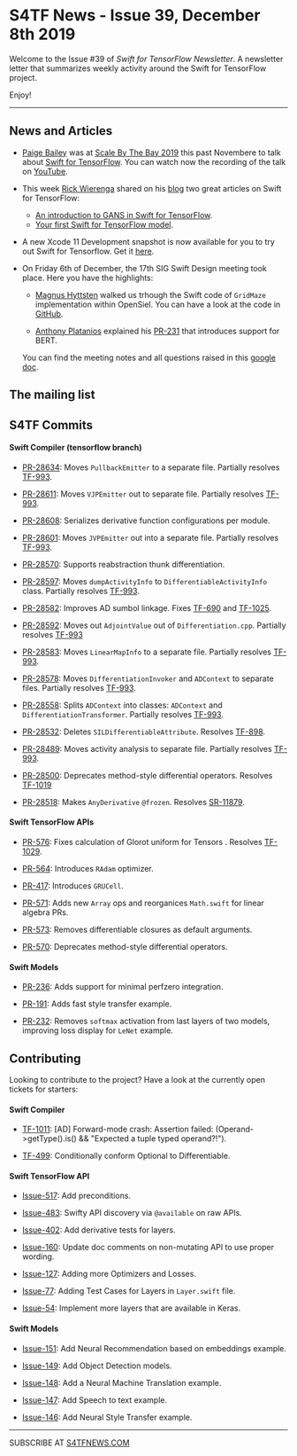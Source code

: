 
S4TF News - Issue 39, December 8th 2019
===================

Welcome to the Issue #39 of *Swift for TensorFlow Newsletter*. A newsletter letter that summarizes weekly activity around the Swift for TensorFlow project.

Enjoy!

---

## News and Articles

* [Paige Bailey](https://twitter.com/dynamicwebpaige) was at [Scale By The Bay 2019](https://www.scale.bythebay.io/) this past Novembere to talk about [Swift for TensorFlow](https://scalebythebay2019.sched.com/event/RoTl/swift-for-tensorflow-machine-learning-with-no-boundaries). You can watch now the recording of the talk on [YouTube](https://youtu.be/GDpqBBNElRo).

* This week [Rick Wierenga](https://twitter.com/rickwierenga) shared on his [blog](https://rickwierenga.com/) two great articles on Swift for TensorFlow:

    * [An introduction to GANS in Swift for TensorFlow](https://rickwierenga.com/blog/s4tf/s4tf-gan.html).
    * [Your first Swift for TensorFlow model](https://rickwierenga.com/blog/s4tf/s4tf-mnist.html).


* A new Xcode 11 Development snapshot is now available for you to try out Swift for Tensorflow. Get it [here](https://storage.googleapis.com/swift-tensorflow/mac/swift-tensorflow-DEVELOPMENT-2019-11-27-a-osx.pkg).

* On Friday 6th of December, the 17th SIG Swift Design meeting took place. Here you have the highlights:

    * [Magnus Hyttsten](https://twitter.com/magnushyttsten) walked us trhough the Swift code of `GridMaze` implementation within OpenSiel. You can have a look at the code in [GitHub](https://github.com/deepmind/open_spiel/blob/master/swift/Sources/OpenSpiel/GridMaze.swift).

    * [Anthony Platanios](https://twitter.com/eaplatanios) explained his [PR-231](https://github.com/tensorflow/swift-models/pull/231) that introduces support for BERT.

    You can find the meeting notes and all questions raised in this [google doc](https://docs.google.com/document/d/1Fm56p5rV1t2Euh6WLtBFKGqI43ozC3EIjReyLk-LCLU/edit#heading=h.ybjihr2k1s4).

## The mailing list

## S4TF Commits

#### Swift Compiler (tensorflow branch)

* [PR-28634](https://github.com/apple/swift/pull/28634): Moves `PullbackEmitter` to a separate file. Partially resolves [TF-993](https://bugs.swift.org/browse/TF-993).

* [PR-28611](https://github.com/apple/swift/pull/28611): Moves `VJPEmitter` out to separate file. Partially resolves [TF-993](https://bugs.swift.org/browse/TF-993).

* [PR-28608](https://github.com/apple/swift/pull/28608): Serializes derivative function configurations per module.

* [PR-28601](https://github.com/apple/swift/pull/28601): Moves `JVPEmitter` out into a separate file. Partially resolves [TF-993](https://bugs.swift.org/browse/TF-993).

* [PR-28570](https://github.com/apple/swift/pull/28570): Supports reabstraction thunk differentiation.

* [PR-28597](https://github.com/apple/swift/pull/28597): Moves `dumpActivityInfo` to `DifferentiableActivityInfo` class. Partially resolves [TF-993](https://bugs.swift.org/browse/TF-993).

* [PR-28582](https://github.com/apple/swift/pull/28582): Improves AD sumbol linkage. Fixes [TF-690](https://bugs.swift.org/browse/TF-690) and [TF-1025](https://bugs.swift.org/browse/TF-1025).

* [PR-28592](https://github.com/apple/swift/pull/28592): Moves out `AdjointValue` out of `Differentiation.cpp`. Partially resolves [TF-993](https://bugs.swift.org/browse/TF-993)

* [PR-28583](https://github.com/apple/swift/pull/28583): Moves `LinearMapInfo` to a separate file.  Partially resolves [TF-993](https://bugs.swift.org/browse/TF-993).

* [PR-28578](https://github.com/apple/swift/pull/28578): Moves `DifferentiationInvoker` and `ADContext` to separate files. Partially resolves [TF-993](https://bugs.swift.org/browse/TF-993).

* [PR-28558](https://github.com/apple/swift/pull/28558): Splits `ADContext` into classes: `ADContext` and `DifferentiationTransformer`. Partially resolves [TF-993](https://bugs.swift.org/browse/TF-993).

* [PR-28532](https://github.com/apple/swift/pull/28532): Deletes `SILDifferentiableAttribute`. Resolves [TF-898](https://bugs.swift.org/browse/TF-898).

* [PR-28489](https://github.com/apple/swift/pull/28489): Moves activity analysis to separate file. Partially resolves [TF-993](https://bugs.swift.org/browse/TF-993).

* [PR-28500](https://github.com/apple/swift/pull/28500): Deprecates method-style differential operators. Resolves [TF-1019](https://bugs.swift.org/browse/TF-1019) 

* [PR-28518](https://github.com/apple/swift/pull/28518): Makes `AnyDerivative` `@frozen`. Resolves [SR-11879](https://bugs.swift.org/browse/SR-11879).

#### Swift TensorFlow APIs

* [PR-576](https://github.com/tensorflow/swift-apis/pull/576): Fixes calculation of Glorot uniform for Tensors . Resolves [TF-1029](https://bugs.swift.org/browse/TF-1029).

* [PR-564](https://github.com/tensorflow/swift-apis/pull/564): Introduces `RAdam` optimizer. 

* [PR-417](https://github.com/tensorflow/swift-apis/pull/417): Introduces `GRUCell`.

* [PR-571](https://github.com/tensorflow/swift-apis/pull/571): Adds new `Array` ops and reorganices `Math.swift` for linear algebra PRs.

* [PR-573](https://github.com/tensorflow/swift-apis/pull/573): Removes differentiable closures as default arguments.

* [PR-570](https://github.com/tensorflow/swift-apis/pull/570): Deprecates method-style differential operators. 

#### Swift Models

* [PR-236](https://github.com/tensorflow/swift-models/pull/236): Adds support for minimal perfzero integration.

* [PR-191](https://github.com/tensorflow/swift-models/pull/191): Adds fast style transfer example.

* [PR-232](https://github.com/tensorflow/swift-models/pull/232): Removes `softmax` activation from last layers of two models, improving loss display for `LeNet` example.

## Contributing

Looking to contribute to the project? Have a look at the currently open tickets for starters:

#### Swift Compiler

* [TF-1011](https://bugs.swift.org/browse/TF-1011): [AD] Forward-mode crash: Assertion failed: (Operand->getType().is<TupleType>() && "Expected a tuple typed operand?!").

* [TF-499](https://bugs.swift.org/browse/TF-499): Conditionally conform Optional to Differentiable.

#### Swift TensorFlow API

* [Issue-517](https://github.com/tensorflow/swift-apis/issues/517): Add preconditions. 

* [Issue-483](https://github.com/tensorflow/swift-apis/issues/483): Swifty API discovery via `@available` on raw APIs.

* [Issue-402](https://github.com/tensorflow/swift-apis/issues/402): Add derivative tests for layers.

* [Issue-160](https://github.com/tensorflow/swift-apis/issues/160): Update doc comments on non-mutating API to use proper wording.

* [Issue-127](https://github.com/tensorflow/swift-apis/issues/127): Adding more Optimizers and Losses.

* [Issue-77](https://github.com/tensorflow/swift-apis/issues/77):  Adding Test Cases for Layers in `Layer.swift` file.

* [Issue-54](https://github.com/tensorflow/swift-apis/issues/54): Implement more layers that are available in Keras.

#### Swift Models

* [Issue-151](https://github.com/tensorflow/swift-models/issues/151): Add Neural Recommendation based on embeddings example.

* [Issue-149](https://github.com/tensorflow/swift-models/issues/149): Add Object Detection models.

* [Issue-148](https://github.com/tensorflow/swift-models/issues/148): Add a Neural Machine Translation example. 

* [Issue-147](https://github.com/tensorflow/swift-models/issues/147): Add Speech to text example.

* [Issue-146](https://github.com/tensorflow/swift-models/issues/146): Add Neural Style Transfer example.

---

SUBSCRIBE AT [S4TFNEWS.COM](https://www.s4tfnews.com/)
